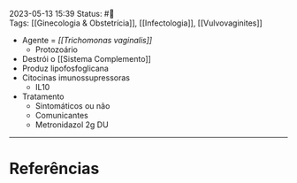 2023-05-13 15:39
Status: #🌱  
Tags: [[Ginecologia & Obstetrícia]], [[Infectologia]], [[Vulvovaginites]]
<br/>
- Agente = _[[Trichomonas vaginalis]]_
	- Protozoário
- Destrói o [[Sistema Complemento]]
- Produz lipofosfoglicana
- Citocinas imunossupressoras
	- IL10
- Tratamento
	- Sintomáticos ou não
	- Comunicantes
	- Metronidazol 2g DU

____
# Referências

